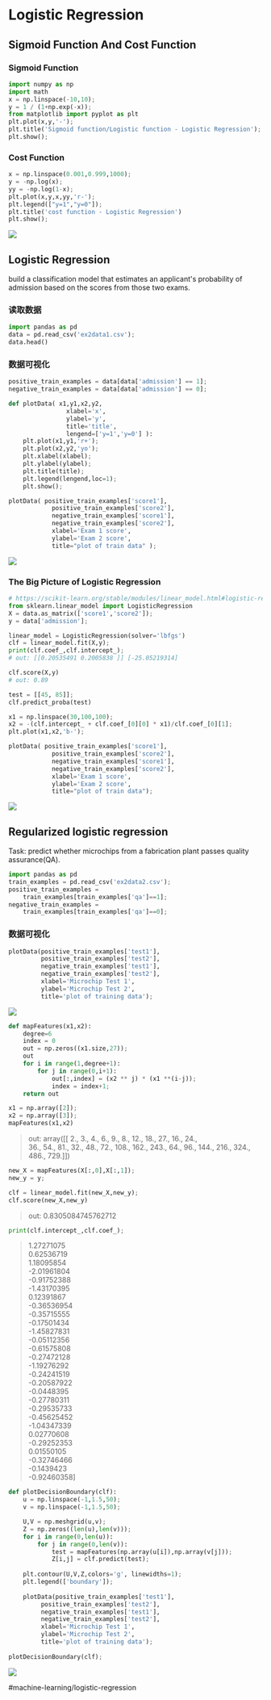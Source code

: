 # Logistic Regression
## Sigmoid Function And Cost Function
### Sigmoid Function
```python
import numpy as np
import math
x = np.linspace(-10,10);
y = 1 / (1+np.exp(-x));
from matplotlib import pyplot as plt
plt.plot(x,y,'-');
plt.title('Sigmoid function/Logistic function - Logistic Regression');
plt.show();
```

### Cost Function
```python
x = np.linspace(0.001,0.999,1000);
y = -np.log(x);
yy = -np.log(1-x);
plt.plot(x,y,x,yy,'r-');
plt.legend(["y=1","y=0"]);
plt.title('cost function - Logistic Regression')
plt.show();
```

![](&&&SFLOCALFILEPATH&&&output_4_0.png)

## Logistic Regression
build a classification model that estimates an applicant's probability of admission based on the scores from those two exams.

### 读取数据

```python
import pandas as pd
data = pd.read_csv('ex2data1.csv');
data.head()
```

### 数据可视化

```python
positive_train_examples = data[data['admission'] == 1];
negative_train_examples = data[data['admission'] == 0];
```


```python
def plotData( x1,y1,x2,y2,
				xlabel='x',
				ylabel='y',
				title='title',
				lengend=['y=1','y=0'] ):
    plt.plot(x1,y1,'r+');
    plt.plot(x2,y2,'yo');
    plt.xlabel(xlabel);
    plt.ylabel(ylabel);
    plt.title(title);
    plt.legend(lengend,loc=1);
    plt.show();
```


```python
plotData( positive_train_examples['score1'],
			positive_train_examples['score2'],
			negative_train_examples['score1'],
			negative_train_examples['score2'],
        	xlabel='Exam 1 score', 
			ylabel='Exam 2 score',
        	title="plot of train data" );
```

![](&&&SFLOCALFILEPATH&&&output_9_0.png)

### The Big Picture of Logistic Regression

```python
# https://scikit-learn.org/stable/modules/linear_model.html#logistic-regression
from sklearn.linear_model import LogisticRegression
X = data.as_matrix(['score1','score2']);
y = data['admission'];

linear_model = LogisticRegression(solver='lbfgs')
clf = linear_model.fit(X,y);
print(clf.coef_,clf.intercept_);
# out: [[0.20535491 0.2005838 ]] [-25.05219314]

clf.score(X,y)
# out: 0.89

test = [[45, 85]];
clf.predict_proba(test)
```


   
```python
x1 = np.linspace(30,100,100);
x2 = -(clf.intercept_ + clf.coef_[0][0] * x1)/clf.coef_[0][1];
plt.plot(x1,x2,'b-');

plotData( positive_train_examples['score1'],
			positive_train_examples['score2'],
         	negative_train_examples['score1'],
			negative_train_examples['score2'],
        	xlabel='Exam 1 score', 
			ylabel='Exam 2 score',
        	title="plot of train data");
```

![](&&&SFLOCALFILEPATH&&&output_16_0.png)

## Regularized logistic regression
Task: predict whether microchips from a fabrication plant
passes quality assurance(QA).

```python
import pandas as pd
train_examples = pd.read_csv('ex2data2.csv');
positive_train_examples = 
	train_examples[train_examples['qa']==1];
negative_train_examples = 
	train_examples[train_examples['qa']==0];
```

### 数据可视化

```python
plotData(positive_train_examples['test1'],
         positive_train_examples['test2'],
         negative_train_examples['test1'],
         negative_train_examples['test2'],
         xlabel='Microchip Test 1',
         ylabel='Microchip Test 2',
         title='plot of training data');
```

![](&&&SFLOCALFILEPATH&&&output_21_0.png)



```python
def mapFeatures(x1,x2):
    degree=6
    index = 0
    out = np.zeros((x1.size,27));
    out
    for i in range(1,degree+1):
        for j in range(0,i+1):
            out[:,index] = (x2 ** j) * (x1 **(i-j));
            index = index+1;
    return out

x1 = np.array([2]);
x2 = np.array([3]);
mapFeatures(x1,x2)
```


>    out: array([[  2.,   3.,   4.,   6.,   9.,   8.,  12.,  18.,  27.,  16.,  24.,  
             36.,  54.,  81.,  32.,  48.,  72., 108., 162., 243.,  64.,  96.,
            144., 216., 324., 486., 729.]])

```python
new_X = mapFeatures(X[:,0],X[:,1]);
new_y = y;
```


```python
clf = linear_model.fit(new_X,new_y);
clf.score(new_X,new_y)
```

>  out: 0.8305084745762712  

```python
print(clf.intercept_,clf.coef_);
```

>  1.27271075  
>  0.62536719  
> 1.18095854   
> -2.01961804   
> -0.91752388   
> -1.43170395    
> 0.12391867   
> -0.36536954   
> -0.35715555   
> -0.17501434   
> -1.45827831   
> -0.05112356   
> -0.61575808  
> -0.27472128   
> -1.19276292   
> -0.24241519   
> -0.20587922   
> -0.0448395    
> -0.27780311   
> -0.29535733   
> -0.45625452   
> -1.04347339    
> 0.02770608   
> -0.29252353    
> 0.01550105  
>  -0.32746466   
> -0.1439423    
> -0.92460358]  

```python
def plotDecisionBoundary(clf):
    u = np.linspace(-1,1.5,50);
    v = np.linspace(-1,1.5,50);

    U,V = np.meshgrid(u,v);
    Z = np.zeros((len(u),len(v)));
    for i in range(0,len(u)):
        for j in range(0,len(v)):
            test = mapFeatures(np.array(u[i]),np.array(v[j]));
            Z[i,j] = clf.predict(test);
    
    plt.contour(U,V,Z,colors='g', linewidths=1);
    plt.legend(['boundary']);
    
    plotData(positive_train_examples['test1'],
         positive_train_examples['test2'],
         negative_train_examples['test1'],
         negative_train_examples['test2'],
         xlabel='Microchip Test 1',
         ylabel='Microchip Test 2',
         title='plot of training data');
    
plotDecisionBoundary(clf);
```

![](&&&SFLOCALFILEPATH&&&output_28_0.png)

#machine-learning/logistic-regression